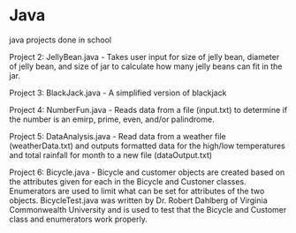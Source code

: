 # Java
java projects done in school

Project 2: JellyBean.java - Takes user input for size of jelly bean, diameter of jelly bean, and size of jar to calculate how many jelly beans can fit in the jar.

Project 3: BlackJack.java - A simplified version of blackjack

Project 4: NumberFun.java - Reads data from a file (input.txt) to determine if the number is an emirp, prime, even, and/or palindrome.

Project 5: DataAnalysis.java - Read data from a weather file (weatherData.txt) and outputs formatted data for the high/low temperatures and total rainfall for month to a new file (dataOutput.txt)

Project 6: Bicycle.java - Bicycle and customer objects are created based on the attributes given for each in the Bicycle and Custoner classes. Enumerators are used to limit what can be set for attributes of the two objects. BicycleTest.java was written by Dr. Robert Dahlberg of Virginia Commonwealth University and is used to test that the Bicycle and Customer class and enumerators work properly. 
